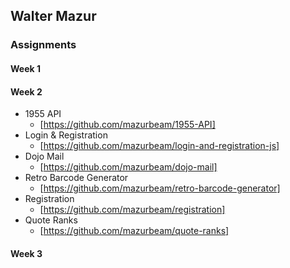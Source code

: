 ## Walter Mazur
### Assignments

#### Week 1

#### Week 2
* 1955 API
  * [https://github.com/mazurbeam/1955-API]
* Login & Registration
  * [https://github.com/mazurbeam/login-and-registration-js]
* Dojo Mail
  * [https://github.com/mazurbeam/dojo-mail]
* Retro Barcode Generator
  * [https://github.com/mazurbeam/retro-barcode-generator]
* Registration
  * [https://github.com/mazurbeam/registration]
* Quote Ranks
  * [https://github.com/mazurbeam/quote-ranks]

#### Week 3
